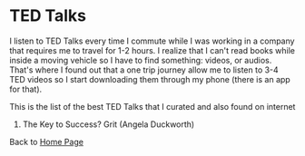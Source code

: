 # TED Talks

I listen to TED Talks every time I commute while I was working in a company that requires me to travel for 1-2 hours. I realize that I can't read books while inside a moving vehicle so I have to find something: videos, or audios. That's where I found out that a one trip journey allow me to listen to 3-4 TED videos so I start downloading them through my phone (there is an app for that).

This is the list of the best TED Talks that I curated and also found on internet

1. The Key to Success? Grit (Angela Duckworth)

Back to [Home Page](../README.md)
